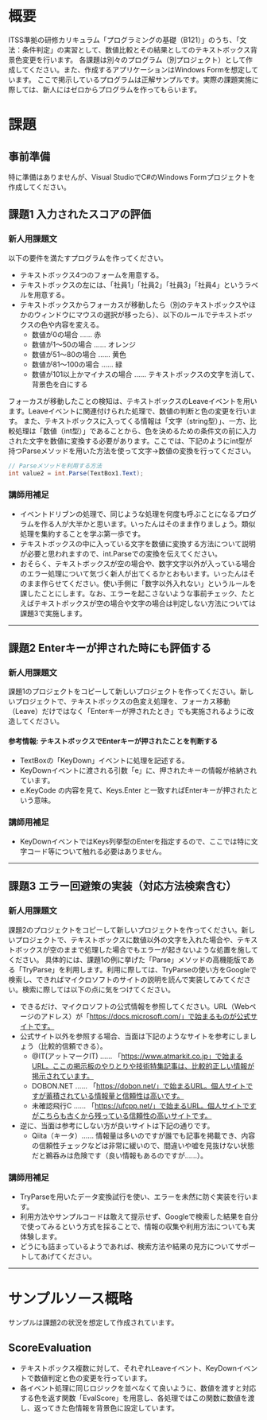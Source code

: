 # 概要
ITSS準拠の研修カリキュラム「プログラミングの基礎（B121）」のうち、「文法：条件判定」の実習として、数値比較とその結果としてのテキストボックス背景色変更を行います。
各課題は別々のプログラム（別プロジェクト）として作成してください。また、作成するアプリケーションはWindows Formを想定しています。
ここで掲示しているプログラムは正解サンプルです。実際の課題実施に際しては、新人にはゼロからプログラムを作ってもらいます。

# 課題

## 事前準備

特に準備はありませんが、Visual StudioでC#のWindows Formプロジェクトを作成してください。

## 課題1 入力されたスコアの評価

### 新人用課題文
以下の要件を満たすプログラムを作ってください。

- テキストボックス4つのフォームを用意する。
- テキストボックスの左には、「社員1」「社員2」「社員3」「社員4」というラベルを用意する。
- テキストボックスからフォーカスが移動したら（別のテキストボックスやほかのウィンドウにマウスの選択が移ったら）、以下のルールでテキストボックスの色や内容を変える。
  - 数値が0の場合 …… 赤
  - 数値が1～50の場合 …… オレンジ
  - 数値が51～80の場合 …… 黄色
  - 数値が81～100の場合 …… 緑
  - 数値が101以上かマイナスの場合 …… テキストボックスの文字を消して、背景色を白にする

フォーカスが移動したことの検知は、テキストボックスのLeaveイベントを用います。Leaveイベントに関連付けられた処理で、数値の判断と色の変更を行います。
また、テキストボックスに入ってくる情報は「文字（string型）」、一方、比較処理は「数値（int型）」であることから、色を決めるための条件文の前に入力された文字を数値に変換する必要があります。ここでは、下記のようにint型が持つParseメソッドを用いた方法を使って文字→数値の変換を行ってください。

```cs
// Parseメソッドを利用する方法
int value2 = int.Parse(TextBox1.Text);
```

### 講師用補足
- イベントドリブンの処理で、同じような処理を何度も呼ぶことになるプログラムを作る人が大半かと思います。いったんはそのまま作りましょう。類似処理を集約することを学ぶ第一歩です。
- テキストボックスの中に入っている文字を数値に変換する方法について説明が必要と思われますので、int.Parseでの変換を伝えてください。
- おそらく、テキストボックスが空の場合や、数字文字以外が入っている場合のエラー処理について気づく新人が出てくるかとおもいます。いったんはそのまま作らせてください。使い手側に「数字以外入れない」というルールを課したことにします。なお、エラーを起こさないような事前チェック、たとえばテキストボックスが空の場合や文字の場合は判定しない方法については課題3で実施します。

---

## 課題2 Enterキーが押された時にも評価する

### 新人用課題文
課題1のプロジェクトをコピーして新しいプロジェクトを作ってください。新しいプロジェクトで、テキストボックスの色変え処理を、フォーカス移動（Leave）だけではなく「Enterキーが押されたとき」でも実施されるように改造してください。

#### 参考情報: テキストボックスでEnterキーが押されたことを判断する
- TextBoxの「KeyDown」イベントに処理を記述する。
- KeyDownイベントに渡される引数「e」に、押されたキーの情報が格納されています。
- e.KeyCode の内容を見て、Keys.Enter と一致すればEnterキーが押されたという意味。

### 講師用補足
- KeyDownイベントではKeys列挙型のEnterを指定するので、ここでは特に文字コード等について触れる必要はありません。

---

## 課題3 エラー回避策の実装（対応方法検索含む）

### 新人用課題文
課題2のプロジェクトをコピーして新しいプロジェクトを作ってください。新しいプロジェクトで、テキストボックスに数値以外の文字を入れた場合や、テキストボックスが空のままで処理した場合でもエラーが起きないような処置を施してください。
具体的には、課題1の例に挙げた「Parse」メソッドの高機能版である「TryParse」を利用します。利用に際しては、TryParseの使い方をGoogleで検索し、できればマイクロソフトのサイトの説明を読んで実装してみてください。検索に際しては以下の点に気をつけてください。

- できるだけ、マイクロソフトの公式情報を参照してください。URL（Webページのアドレス）が「https://docs.microsoft.com/」で始まるものが公式サイトです。
- 公式サイト以外を参照する場合、当面は下記のようなサイトを参考にしましょう（比較的信頼できる）。
  - @IT(アットマークIT) …… 「https://www.atmarkit.co.jp」で始まるURL。ここの掲示板のやりとりや技術特集記事は、比較的正しい情報が掲示されています。
  - DOBON.NET …… 「https://dobon.net/」で始まるURL。個人サイトですが蓄積されている情報量と信頼性は高いです。
  - 未確認飛行C …… 「https://ufcpp.net/」で始まるURL。個人サイトですがこちらも古くから残っている信頼性の高いサイトです。
- 逆に、当面は参考にしない方が良いサイトは下記の通りです。
  - Qiita（キータ）…… 情報量は多いのですが誰でも記事を掲載でき、内容の信頼性チェックなどは非常に緩いので、間違いや嘘を見抜けない状態だと鵜呑みは危険です（良い情報もあるのですが……）。

### 講師用補足
- TryParseを用いたデータ変換試行を使い、エラーを未然に防ぐ実装を行います。
- 利用方法やサンプルコードは敢えて提示せず、Googleで検索した結果を自分で使ってみるという方式を採ることで、情報の収集や利用方法についても実体験します。
- どうにも詰まっているようであれば、検索方法や結果の見方についてサポートしてあげてください。


---

# サンプルソース概略

サンプルは課題2の状況を想定して作成されています。

## ScoreEvaluation
- テキストボックス複数に対して、それぞれLeaveイベント、KeyDownイベントで数値判定と色の変更を行っています。
- 各イベント処理に同じロジックを並べなくて良いように、数値を渡すと対応する色を返す関数「EvalScore」を用意し、各処理ではこの関数に数値を渡し、返ってきた色情報を背景色に設定しています。
